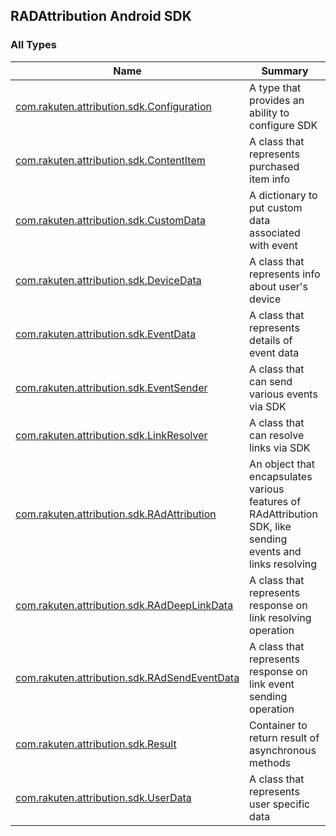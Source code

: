 

## RADAttribution Android SDK

### All Types

| Name | Summary |
|---|---|
| [com.rakuten.attribution.sdk.Configuration](../com.rakuten.attribution.sdk/-configuration/index.md) | A type that provides an ability to configure SDK |
| [com.rakuten.attribution.sdk.ContentItem](../com.rakuten.attribution.sdk/-content-item/index.md) | A class that represents purchased item info |
| [com.rakuten.attribution.sdk.CustomData](../com.rakuten.attribution.sdk/-custom-data.md) | A dictionary to put custom data associated with event |
| [com.rakuten.attribution.sdk.DeviceData](../com.rakuten.attribution.sdk/-device-data/index.md) | A class that represents info about user's device |
| [com.rakuten.attribution.sdk.EventData](../com.rakuten.attribution.sdk/-event-data/index.md) | A class that represents details of event data |
| [com.rakuten.attribution.sdk.EventSender](../com.rakuten.attribution.sdk/-event-sender/index.md) | A class that can send various events via SDK |
| [com.rakuten.attribution.sdk.LinkResolver](../com.rakuten.attribution.sdk/-link-resolver/index.md) | A class that can resolve links via SDK |
| [com.rakuten.attribution.sdk.RAdAttribution](../com.rakuten.attribution.sdk/-r-ad-attribution/index.md) | An object that encapsulates various features of RAdAttribution SDK, like sending events and links resolving |
| [com.rakuten.attribution.sdk.RAdDeepLinkData](../com.rakuten.attribution.sdk/-r-ad-deep-link-data/index.md) | A class that represents response on link resolving operation |
| [com.rakuten.attribution.sdk.RAdSendEventData](../com.rakuten.attribution.sdk/-r-ad-send-event-data/index.md) | A class that represents response on link event sending operation |
| [com.rakuten.attribution.sdk.Result](../com.rakuten.attribution.sdk/-result/index.md) | Container to return result of asynchronous methods |
| [com.rakuten.attribution.sdk.UserData](../com.rakuten.attribution.sdk/-user-data/index.md) | A class that represents user specific data |
